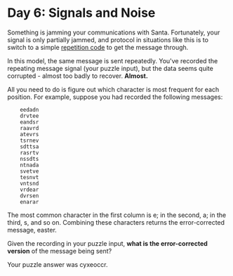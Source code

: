 # Day 6: Signals and Noise

Something is jamming your communications with
Santa. Fortunately, your signal is only partially jammed,
and protocol in situations like this is to switch to a
simple [repetition code](https://en.wikipedia.org/wiki/Repetition_code)
to get the message through.

In this model, the same message is sent repeatedly. You've
recorded the repeating message signal (your puzzle input),
but the data seems quite corrupted - almost too badly to
recover. **Almost.**

All you need to do is figure out which character is most
frequent for each position. For example, suppose you had
recorded the following messages:

        eedadn
        drvtee
        eandsr
        raavrd
        atevrs
        tsrnev
        sdttsa
        rasrtv
        nssdts
        ntnada
        svetve
        tesnvt
        vntsnd
        vrdear
        dvrsen
        enarar

The most common character in the first column is e; in the
second, a; in the third, s, and so on. Combining these
characters returns the error-corrected message, easter.

Given the recording in your puzzle input, **what is the
error-corrected version** of the message being sent?

Your puzzle answer was cyxeoccr.

